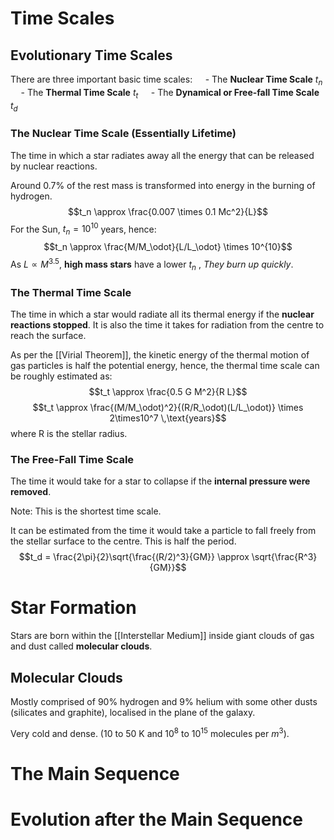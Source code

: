 # Time Scales
## Evolutionary Time Scales
There are three important basic time scales: 
$\quad$- The **Nuclear Time Scale** $t_n$
$\quad$- The **Thermal Time Scale** $t_t$
$\quad$- The **Dynamical or Free-fall Time Scale** $t_d$

### The Nuclear Time Scale (Essentially Lifetime)
The time in which a star radiates away all the energy that can be released by nuclear reactions.

Around 0.7% of the rest mass is transformed into energy in the burning of hydrogen. $$t_n \approx \frac{0.007 \times 0.1 Mc^2}{L}$$ For the Sun, $t_n = 10^{10}$ years, hence: $$t_n \approx \frac{M/M_\odot}{L/L_\odot} \times 10^{10}$$
As $L \propto M^{3.5}$, **high mass stars** have a lower $t_n$ , *They burn up quickly*.

### The Thermal Time Scale
The time in which a star would radiate all its thermal energy if the **nuclear reactions stopped**.
It is also the time it takes for radiation from the centre to reach the surface.

As per the [[Virial Theorem]], the kinetic energy of the thermal motion of gas particles is half the potential energy, hence, the thermal time scale can be roughly estimated as: $$t_t \approx \frac{0.5 G M^2}{R L}$$$$t_t \approx \frac{(M/M_\odot)^2}{(R/R_\odot)(L/L_\odot)} \times 2\times10^7 \,\text{years}$$ where R is the stellar radius.

### The Free-Fall Time Scale
The time it would take for a star to collapse if the **internal pressure were removed**.

Note: This is the shortest time scale.

It can be estimated from the time it would take a particle to fall freely from the stellar surface to the centre. This is half the period. $$t_d = \frac{2\pi}{2}\sqrt{\frac{(R/2)^3}{GM}} \approx \sqrt{\frac{R^3}{GM}}$$

# Star Formation
Stars are born within the [[Interstellar Medium]] inside giant clouds of gas and dust called **molecular clouds**.

## Molecular Clouds
Mostly comprised of 90% hydrogen and 9% helium with some other dusts (silicates and graphite), localised in the plane of the galaxy.

Very cold and dense. (10 to 50 K and $10^8$ to $10^{15}$ molecules per $m^3$).



# The Main Sequence

# Evolution after the Main Sequence